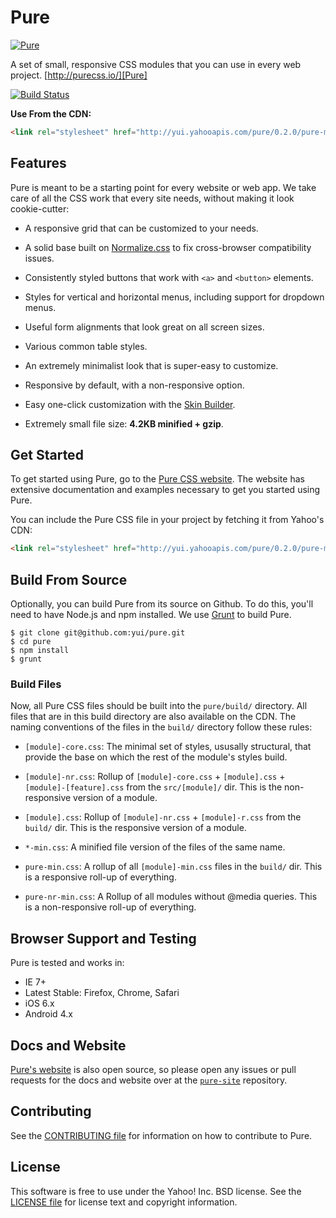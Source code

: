 Pure
====

[![Pure](http://f.cl.ly/items/2y0M0E2Q3a2H0z1N1Y19/pure-banner.png)][Pure]

A set of small, responsive CSS modules that you can use in every web project.
[http://purecss.io/][Pure]

[![Build Status](https://travis-ci.org/yui/pure.png?branch=master)][Build Status]

**Use From the CDN:**

```html
<link rel="stylesheet" href="http://yui.yahooapis.com/pure/0.2.0/pure-min.css">
```


[Pure]: http://purecss.io/
[Build Status]: https://travis-ci.org/yui/pure


Features
--------

Pure is meant to be a starting point for every website or web app. We take care
of all the CSS work that every site needs, without making it look cookie-cutter:

* A responsive grid that can be customized to your needs.

* A solid base built on [Normalize.css][] to fix cross-browser compatibility
  issues.

* Consistently styled buttons that work with `<a>` and `<button>` elements.

* Styles for vertical and horizontal menus, including support for dropdown
  menus.

* Useful form alignments that look great on all screen sizes.

* Various common table styles.

* An extremely minimalist look that is super-easy to customize.

* Responsive by default, with a non-responsive option.

* Easy one-click customization with the [Skin Builder][].

* Extremely small file size: **4.2KB minified + gzip**.


[Normalize.css]: http://necolas.github.io/normalize.css/
[Skin Builder]: http://yui.github.io/skinbuilder/?mode=pure


Get Started
-----------

To get started using Pure, go to the [Pure CSS website][Pure]. The website has
extensive documentation and examples necessary to get you started using Pure.

You can include the Pure CSS file in your project by fetching it from Yahoo's
CDN:

```html
<link rel="stylesheet" href="http://yui.yahooapis.com/pure/0.2.0/pure-min.css">
```


Build From Source
-----------------

Optionally, you can build Pure from its source on Github. To do this, you'll
need to have Node.js and npm installed. We use [Grunt][] to build Pure.

```shell
$ git clone git@github.com:yui/pure.git
$ cd pure
$ npm install
$ grunt
```

### Build Files

Now, all Pure CSS files should be built into the `pure/build/` directory. All
files that are in this build directory are also available on the CDN. The naming
conventions of the files in the `build/` directory follow these rules:

* `[module]-core.css`: The minimal set of styles, ususally structural, that
  provide the base on which the rest of the module's styles build.

* `[module]-nr.css`: Rollup of `[module]-core.css` + `[module].css` +
  `[module]-[feature].css` from the `src/[module]/` dir. This is the
  non-responsive version of a module.

* `[module].css`: Rollup of `[module]-nr.css` + `[module]-r.css` from the
  `build/` dir. This is the responsive version of a module.

* `*-min.css`: A minified file version of the files of the same name.

* `pure-min.css`: A rollup of all `[module]-min.css` files in the `build/` dir.
  This is a responsive roll-up of everything.

* `pure-nr-min.css`: A Rollup of all modules without @media queries. This is a
  non-responsive roll-up of everything.


[Grunt]: http://gruntjs.com/


Browser Support and Testing
---------------------------

Pure is tested and works in:

* IE 7+
* Latest Stable: Firefox, Chrome, Safari
* iOS 6.x
* Android 4.x


Docs and Website
----------------

[Pure's website][Pure] is also open source, so please open any issues or pull
requests for the docs and website over at the [`pure-site`][pure-site]
repository.


[pure-site]: https://github.com/yui/pure-site


Contributing
------------

See the [CONTRIBUTING file][] for information on how to contribute to Pure.


[CONTRIBUTING file]: https://github.com/yui/pure/blob/master/CONTRIBUTING.md


License
-------

This software is free to use under the Yahoo! Inc. BSD license.
See the [LICENSE file][] for license text and copyright information.


[LICENSE file]: https://github.com/yui/pure/blob/master/LICENSE.md
